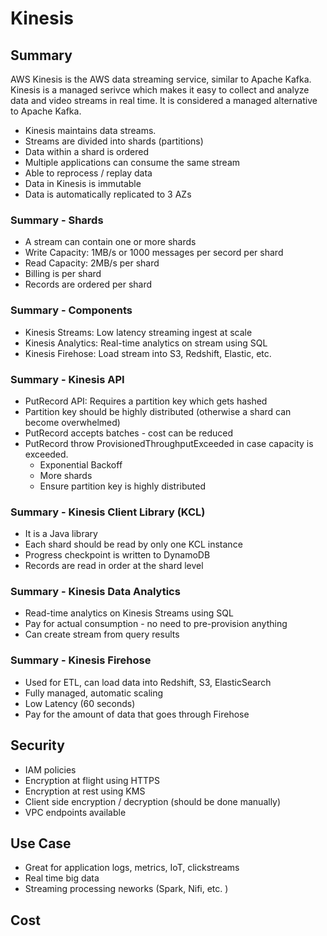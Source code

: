 # Kinesis

## Summary

AWS Kinesis is the AWS data streaming service, similar to Apache Kafka. Kinesis is a managed serivce which makes it easy to collect and analyze data and video streams in real time. It is considered a managed alternative to Apache Kafka.

- Kinesis maintains data streams.
- Streams are divided into shards (partitions)
- Data within a shard is ordered
- Multiple applications can consume the same stream
- Able to reprocess / replay data
- Data in Kinesis is immutable
- Data is automatically replicated to 3 AZs

### Summary - Shards

- A stream can contain one or more shards
- Write Capacity: 1MB/s or 1000 messages per secord per shard
- Read Capacity: 2MB/s per shard
- Billing is per shard
- Records are ordered per shard

### Summary - Components

- Kinesis Streams: Low latency streaming ingest at scale
- Kinesis Analytics: Real-time analytics on stream using SQL
- Kinesis Firehose: Load stream into S3, Redshift, Elastic, etc.

### Summary - Kinesis API

- PutRecord API: Requires a partition key which gets hashed
- Partition key should be highly distributed (otherwise a shard can become overwhelmed)
- PutRecord accepts batches - cost can be reduced
- PutRecord throw ProvisionedThroughputExceeded in case capacity is exceeded.
  - Exponential Backoff
  - More shards
  - Ensure partition key is highly distributed

### Summary - Kinesis Client Library (KCL)

- It is a Java library
- Each shard should be read by only one KCL instance
- Progress checkpoint is written to DynamoDB
- Records are read in order at the shard level

### Summary - Kinesis Data Analytics

- Read-time analytics on Kinesis Streams using SQL
- Pay for actual consumption - no need to pre-provision anything
- Can create stream from query results

### Summary - Kinesis Firehose

- Used for ETL, can load data into Redshift, S3, ElasticSearch
- Fully managed, automatic scaling
- Low Latency (60 seconds)
- Pay for the amount of data that goes through Firehose

## Security

- IAM policies
- Encryption at flight using HTTPS
- Encryption at rest using KMS
- Client side encryption / decryption (should be done manually)
- VPC endpoints available

## Use Case

- Great for application logs, metrics, IoT, clickstreams
- Real time big data
- Streaming processing neworks (Spark, Nifi, etc. )

## Cost
